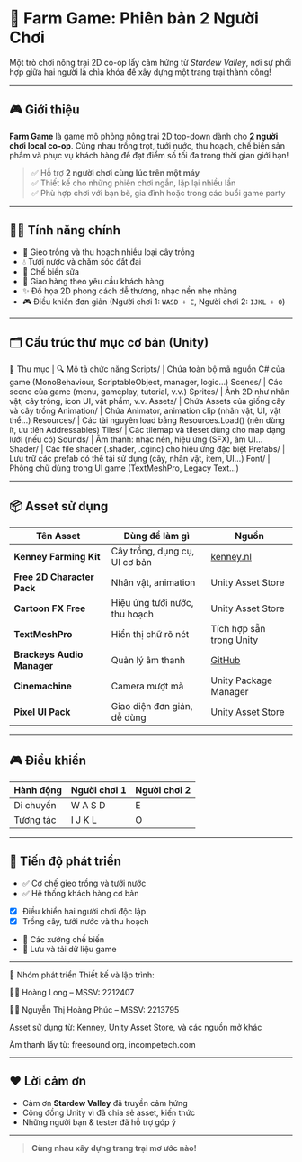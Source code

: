 # 🌾 Farm Game: Phiên bản 2 Người Chơi

Một trò chơi nông trại 2D co-op lấy cảm hứng từ *Stardew Valley*, nơi sự phối hợp giữa hai người là chìa khóa để xây dựng một trang trại thành công!

---

## 🎮 Giới thiệu

**Farm Game** là game mô phỏng nông trại 2D top-down dành cho **2 người chơi local co-op**. Cùng nhau trồng trọt, tưới nước, thu hoạch, chế biến sản phẩm và phục vụ khách hàng để đạt điểm số tối đa trong thời gian giới hạn!

> ✅ Hỗ trợ **2 người chơi cùng lúc trên một máy**  
> ✅ Thiết kế cho những phiên chơi ngắn, lặp lại nhiều lần  
> ✅ Phù hợp chơi với bạn bè, gia đình hoặc trong các buổi game party

---

## 🧑‍🌾 Tính năng chính

- 🌱 Gieo trồng và thu hoạch nhiều loại cây trồng
- 💧 Tưới nước và chăm sóc đất đai
- 🐄 Chế biến sữa
- 🧺 Giao hàng theo yêu cầu khách hàng
- ✨ Đồ họa 2D phong cách dễ thương, nhạc nền nhẹ nhàng
- 🎮 Điều khiển đơn giản (Người chơi 1: `WASD + E`, Người chơi 2: `IJKL + O`)

---

## 🗂️ Cấu trúc thư mục cơ bản (Unity)
📁 Thư mục | 🔍 Mô tả chức năng
Scripts/   | Chứa toàn bộ mã nguồn C# của game (MonoBehaviour, ScriptableObject, manager, logic...)
Scenes/    | Các scene của game (menu, gameplay, tutorial, v.v.)
Sprites/   | Ảnh 2D như nhân vật, cây trồng, icon UI, vật phẩm, v.v.
Assets/    | Chứa Assets của giống cây và cây trồng
Animation/ | Chứa Animator, animation clip (nhân vật, UI, vật thể...)
Resources/ | Các tài nguyên load bằng Resources.Load() (nên dùng ít, ưu tiên Addressables)
Tiles/     | Các tilemap và tileset dùng cho map dạng lưới (nếu có)
Sounds/    | Âm thanh: nhạc nền, hiệu ứng (SFX), âm UI...
Shader/    | Các file shader (.shader, .cginc) cho hiệu ứng đặc biệt
Prefabs/   | Lưu trữ các prefab có thể tái sử dụng (cây, nhân vật, item, UI...)
Font/      | Phông chữ dùng trong UI game (TextMeshPro, Legacy Text...)

---

## 📦 Asset sử dụng

| Tên Asset | Dùng để làm gì | Nguồn |
|-----------|----------------|--------|
| **Kenney Farming Kit** | Cây trồng, dụng cụ, UI cơ bản | [kenney.nl](https://kenney.nl/assets/farming-kit) |
| **Free 2D Character Pack** | Nhân vật, animation | Unity Asset Store |
| **Cartoon FX Free** | Hiệu ứng tưới nước, thu hoạch | Unity Asset Store |
| **TextMeshPro** | Hiển thị chữ rõ nét | Tích hợp sẵn trong Unity |
| **Brackeys Audio Manager** | Quản lý âm thanh | [GitHub](https://github.com/Brackeys/2D-Character-Controller) |
| **Cinemachine** | Camera mượt mà | Unity Package Manager |
| **Pixel UI Pack** | Giao diện đơn giản, dễ dùng | Unity Asset Store |

---

## 🎮 Điều khiển

| Hành động | Người chơi 1 | Người chơi 2 |
|----------|---------------|--------------|
| Di chuyển | W A S D       | E           |
| Tương tác | I J K L       | O           |

---

## 🚧 Tiến độ phát triển

- ✅ Cơ chế gieo trồng và tưới nước
- ✅ Hệ thống khách hàng cơ bản
- [x] Điều khiển hai người chơi độc lập  
- [x] Trồng cây, tưới nước và thu hoạch
- 🚧 Các xưởng chế biến
- 🚧 Lưu và tải dữ liệu game

---

👥 Nhóm phát triển
Thiết kế và lập trình:

🧑‍💻 Hoàng Long – MSSV: 2212407

👩‍💻 Nguyễn Thị Hoàng Phúc – MSSV: 2213795

Asset sử dụng từ: Kenney, Unity Asset Store, và các nguồn mở khác

Âm thanh lấy từ: freesound.org, incompetech.com

---

## ❤️ Lời cảm ơn

- Cảm ơn **Stardew Valley** đã truyền cảm hứng
- Cộng đồng Unity vì đã chia sẻ asset, kiến thức
- Những người bạn & tester đã hỗ trợ góp ý

---

> **Cùng nhau xây dựng trang trại mơ ước nào!**
